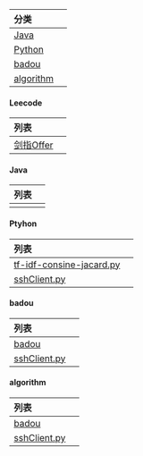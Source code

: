 |分类||
|:-|:-|
|[Java]()||
|[Python](https://github.com/zhouxiaoyuan/study/tree/master/codes/python)||
|[badou]()||
|[algorithm](https://github.com/zhouxiaoyuan/study/blob/master/codes/algorithm/readme)||

#### Leecode
|列表||
|:-|:-|
|[剑指Offer](https://github.com/ustcyyw/yyw_algorithm)||

####  Java
|列表||
|:-|:-|
|||


####  Ptyhon
|列表||
|:-|:-|
|[tf-idf-consine-jacard.py](https://github.com/zhouxiaoyuan/study/blob/master/codes/python/tf-idf-consine-jacard.py)||
|[sshClient.py](https://github.com/zhouxiaoyuan/study/blob/master/codes/python/sshClient.py)<br>||



####  badou
|列表||
|:-|:-|
|[badou](https://github.com/zhouxiaoyuan/study/tree/master/codes/badou)||
|[sshClient.py](https://github.com/zhouxiaoyuan/study/blob/master/codes/python/sshClient.py)<br>||

#### algorithm
|列表||
|:-|:-|
|[badou](https://github.com/zhouxiaoyuan/study/tree/master/codes/badou)||
|[sshClient.py](https://github.com/zhouxiaoyuan/study/blob/master/codes/python/sshClient.py)<br>||

